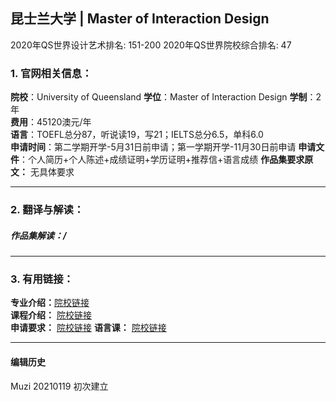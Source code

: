 ## 昆士兰大学 | Master of Interaction Design

2020年QS世界设计艺术排名: 151-200
2020年QS世界院校综合排名: 47  

### 1. 官网相关信息：

**院校**：University of Queensland
**学位**：Master of Interaction Design
**学制**：2年  
**费用**：45120澳元/年  
**语言**：TOEFL总分87，听说读19，写21；IELTS总分6.5，单科6.0  
**申请时间**：第二学期开学-5月31日前申请；第一学期开学-11月30日前申请
**申请文件**：个人简历+个人陈述+成绩证明+学历证明+推荐信+语言成绩
**作品集要求原文：** 无具体要求

---

### 2. 翻译与解读：

##### 作品集解读：/

---


### 3. 有用链接：

**专业介绍：**[院校链接](https://www.uq.edu.au/study/program.html?acad_prog=5580)  
**课程介绍：** [院校链接](https://my.uq.edu.au/programs-courses/program_list.html?acad_prog=5580&year=2019)  
**申请要求：** [院校链接](https://www.eait.uq.edu.au/postgraduate-entry-requirements-applicants-international-qualifications)
**语言课：** [院校链接](https://icte.uq.edu.au/)


---


#### 编辑历史
Muzi 20210119 初次建立
